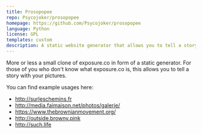 ```yaml
---
title: Prosopopee
repo: Psycojoker/prosopopee
homepage: https://github.com/Psycojoker/prosopopee
language: Python
license: GPL
templates: custom
description: A static website generator that allows you to tell a story with your pictures (somehow a clone of exposure.co or Medium)
---
```


More or less a small clone of exposure.co in form of a static generator. For
those of you who don't know what exposure.co is, this allows you to tell a
story with your pictures.

You can find example usages here:

* http://surleschemins.fr
* http://media.faimaison.net/photos/galerie/
* https://www.thebrownianmovement.org/
* http://outside.browny.pink
* http://such.life
